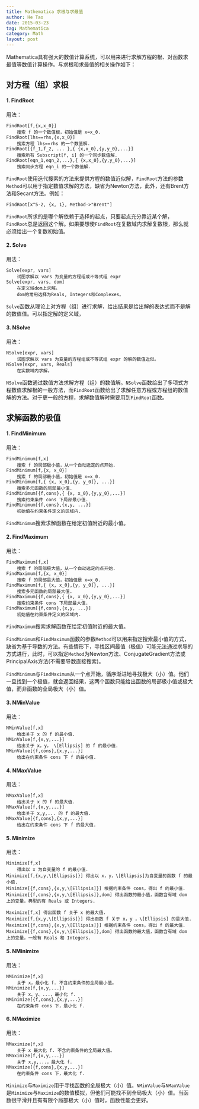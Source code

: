 ```yaml
---
title: Mathematica 求根与求最值
author: He Tao
date: 2015-03-23
tag: Mathematica
category: Math
layout: post
---
```


Mathematica具有强大的数值计算系统，可以用来进行求解方程的根、对函数求最值等数值计算操作。与求根和求最值的相关操作如下：

<!--more-->

对方程（组）求根
-----------------

#### 1. FindRoot

用法：

    FindRoot[f,{x,x_0}] 
        搜索 f 的一个数值根，初始值是 x=x_0.
    FindRoot[lhs==rhs,{x,x_0}] 
        搜索方程 lhs==rhs 的一个数值解.
    FindRoot[{f_1,f_2, ... },{ {x,x_0},{y,y_0},...}] 
        搜索所有 Subscript[f, i] 的一个同步数值解.
    FindRoot[eqn_1,eqn_2,...},{ {x,x_0},{y,y_0},...}] 
        搜索同步方程 eqn_i 的一个数值解.

`FindRoot`使用迭代搜索的方法来提供方程的数值近似解，`FindRoot`方法的参数`Method`可以用于指定数值求解的方法，缺省为Newton方法，此外，还有Brent方法和Secant方法。例如：

    FindRoot[x^5-2, {x, 1}, Method->"Brent"]

`FindRoot`所求的是哪个解依赖于选择的起点，只要起点充分靠近某个解，`FindRoot`总是返回这个解。如果要想使`FindRoot`在复数域内求解复数根，那么就必须给出一个复数初始值。

<!--more-->

#### 2. Solve

用法：

    Solve[expr, vars]
        试图求解以 vars 为变量的方程组或不等式组 expr
    Solve[expr, vars, dom]
        在定义域dom上求解。
        dom的常用选择为Reals, Integers和Complexes。

`Solve`函数从理论上对方程（组）进行求解，给出结果是给出解的表达式而不是解的数值值。可以指定解的定义域，

#### 3. NSolve

用法：

    NSolve[expr, vars]
        试图求解以 vars 为变量的方程组或不等式组 expr 的解的数值近似。
    NSolve[expr, vars, Reals]
        在实数域内求解。

`NSolve`函数通过数值方法求解方程（组）的数值解。`NSolve`函数给出了多项式方程数值求解根的一般方法，而`FindRoot`函数给出了求解任意方程或方程组的数值解的方法。对于更一般的方程，求解数值解时需要用到`FindRoot`函数。

求解函数的极值
--------------

#### 1. FindMinimum

用法：

    FindMinimum[f,x] 
        搜索 f 的局部极小值，从一个自动选定的点开始.
    FindMinimum[f,{x, x_0}] 
        搜索 f 的局部最小值，初始值是 x=x_0.
    FindMinimum[f,{ {x, x_0},{y, y_0]}, ...}] 
        搜索多元函数的局部最小值.
    FindMinimum[{f,cons},{ {x, x_0},{y,y_0},...}] 
        搜索约束条件 cons 下局部最小值.
    FindMinimum[{f,cons},{x,y, ...}] 
        初始值在约束条件定义的区域内.

`FindMinimum`搜索求解函数在给定初值附近的最小值。

#### 2. FindMaximum

用法：

    FindMaximum[f,x] 
        搜索 f 的局部极大值，从一个自动选定的点开始.
    FindMaximum[f,{x, x_0}] 
        搜索 f 的局部最大值，初始值是 x=x_0.
    FindMaximum[f,{ {x, x_0},{y, y_0]}, ...}] 
        搜索多元函数的局部最大值.
    FindMaximum[{f,cons},{ {x, x_0},{y,y_0},...}] 
        搜索约束条件 cons 下局部最大值.
    FindMaximum[{f,cons},{x,y, ...}] 
        初始值在约束条件定义的区域内.

`FindMaximum`搜索求解函数在给定初值附近的最大值。

`FindMinimum`和`FindMaximum`函数的参数`Method`可以用来指定搜索最小值的方式，缺省为基于导数的方法。有些情形下，寻找区间最值（极值）可能无法通过求导的方式进行，此时，可以指定`Method`为Newton方法、ConjugateGradient方法或PrincipalAxis方法(不需要导数直接搜索)。

`FindMinimum`与`FindMaximum`从一个点开始，循序渐进地寻找极大（小）值。他们一旦找到一个极值，就会返回结果，这两个函数只能给出函数的局部极小值或极大值，而非函数的全局极大（小）值。

#### 3. NMinValue

用法：

    NMinValue[f,x] 
        给出关于 x 的 f 的最小值.
    NMinValue[f,{x,y,...}] 
        给出关于 x，y， \[Ellipsis] 的 f 的最小值.
    NMinValue[{f,cons},{x,y,...}] 
        给出在约束条件 cons 下 f 的最小值. 

#### 4. NMaxValue

用法：

    NMaxValue[f,x] 
        给出关于 x 的 f 的最大值.
    NMaxValue[f,{x,y,...}] 
        给出关于 x,y,... 的 f 的最大值.
    NMaxValue[{f,cons},{x,y,...}] 
        给出在约束条件 cons 下 f 的最大值. 

#### 5. Minimize
用法：

    Minimize[f,x] 
        得出以 x 为自变量的 f 的最小值.
    Minimize[f,{x,y,\[Ellipsis]}] 得出以 x，y，\[Ellipsis]为自变量的函数 f 的最小值.
    Minimize[{f,cons},{x,y,\[Ellipsis]}] 根据约束条件 cons，得出 f 的最小值.
    Minimize[{f,cons},{x,y,\[Ellipsis]},dom] 得出函数的最小值，函数含有域 dom 上的变量，典型的有 Reals 或 Integers. 
    
    Maximize[f,x] 得出函数 f 关于 x 的最大值.
    Maximize[f,{x,y,\[Ellipsis]}] 得出函数 f 关于 x，y ，\[Ellipsis] 的最大值.
    Maximize[{f,cons},{x,y,\[Ellipsis]}] 根据约束条件 cons，得出 f 的最大值.
    Maximize[{f,cons},{x,y,\[Ellipsis]},dom] 得出函数的最大值，函数含有域 dom 上的变量，一般有 Reals 和 Integers. 

#### 5. NMinimize

用法：

    NMinimize[f,x] 
        关于 x，最小化 f. 不含约束条件的全局最小值。
    NMinimize[f,{x,y,...}] 
        关于 x、y、...，最小化 f.
    NMinimize[{f,cons},{x,y,...}] 
        在约束条件 cons 下，最小化 f.

#### 6. NMaximize

用法：

    NMaximize[f,x] 
        关于 x 最大化 f. 不含约束条件的全局最大值。
    NMaximize[f,{x,y,...}] 
        关于 x,y,...，最大化 f.
    NMaximize[{f,cons},{x,y,...}] 
        在约束条件 cons 下，最大化 f.

`Minimize`与`Maximize`用于寻找函数的全局极大（小）值。`NMinValue`与`NMaxValue`是`Minimize`与`Maximize`的数值模拟，但他们可能找不到全局极大（小）值。当函数很平滑并且有有限个局部极大（小）值时，函数性能会更好。




